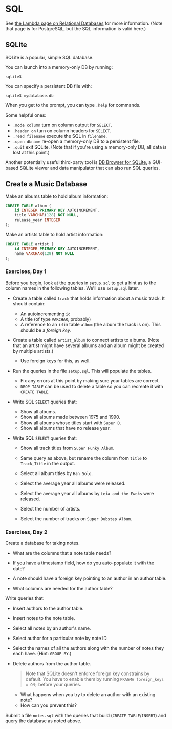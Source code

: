 # SQL

See [the Lambda page on Relational
Databases](https://github.com/LambdaSchool/Relational-Databases) for more
information. (Note that page is for PostgreSQL, but the SQL information is valid
here.)

## SQLite

SQLite is a popular, simple SQL database.

You can launch into a memory-only DB by running:

```
sqlite3
```

You can specify a persistent DB file with:

```
sqlite3 mydatabase.db
```

When you get to the prompt, you can type `.help` for commands.

Some helpful ones:

* `.mode column` turn on column output for `SELECT`.
* `.header on` turn on column headers for `SELECT`.
* `.read filename` execute the SQL in `filename`.
* `.open dbname` re-open a memory-only DB to a persistent file.
* `.quit` exit SQLite. (Note that if you're using a memory-only DB, all
  data is lost at this point.)

Another potentially useful third-party tool is [DB Browser for
SQLite](https://sqlitebrowser.org/), a GUI-based SQLite viewer and data
manipulator that can also run SQL queries.


## Create a Music Database

Make an albums table to hold album information:

```sql
CREATE TABLE album (
    id INTEGER PRIMARY KEY AUTOINCREMENT,
    title VARCHAR(128) NOT NULL,
    release_year INTEGER
);
```

Make an artists table to hold artist information:

```sql
CREATE TABLE artist (
    id INTEGER PRIMARY KEY AUTOINCREMENT,
    name VARCHAR(128) NOT NULL
);
```


### Exercises, Day 1

Before you begin, look at the queries in `setup.sql` to get a hint as to the
column names in the following tables. We'll use `setup.sql` later.

* Create a table called `track` that holds information about a music track. It should contain:
  * An autoincrementing `id`
  * A title (of type `VARCHAR`, probably)
  * A reference to an `id` in table `album` (the album the track is on). This
    should be a _foreign key_.

* Create a table called `artist_album` to connect artists to albums. (Note that
  an artist might have several albums and an album might be created by multiple
  artists.)
  * Use foreign keys for this, as well.
 
* Run the queries in the file `setup.sql`. This will populate the tables.
  * Fix any errors at this point by making sure your tables are correct.
  * `DROP TABLE` can be used to delete a table so you can recreate it with
    `CREATE TABLE`.

* Write SQL `SELECT` queries that:
  * Show all albums.
  * Show all albums made between 1975 and 1990.
  * Show all albums whose titles start with `Super D`.
  * Show all albums that have no release year.

* Write SQL `SELECT` queries that:
  * Show all track titles from `Super Funky Album`.
  * Same query as above, but rename the column from `title` to `Track_Title` in
    the output.

  * Select all album titles by `Han Solo`.

  * Select the average year all albums were released.

  * Select the average year all albums by `Leia and the Ewoks` were released.

  * Select the number of artists.

  * Select the number of tracks on `Super Dubstep Album`.

### Exercises, Day 2

Create a database for taking notes.

* What are the columns that a note table needs?

* If you have a timestamp field, how do you auto-populate it with the date?

* A note should have a foreign key pointing to an author in an author table.

* What columns are needed for the author table?

Write queries that:

* Insert authors to the author table.

* Insert notes to the note table.

* Select all notes by an author's name.

* Select author for a particular note by note ID.

* Select the names of all the authors along with the number of notes they each have. (Hint: `GROUP BY`.)

* Delete authors from the author table.
  > Note that SQLite doesn't enforce foreign key constrains by default. You have
  > to enable them by running `PRAGMA foreign_keys = ON;` before your queries.
  
  * What happens when you try to delete an author with an existing note?
  * How can you prevent this?

Submit a file `notes.sql` with the queries that build (`CREATE TABLE`/`INSERT`)
and query the database as noted above.

